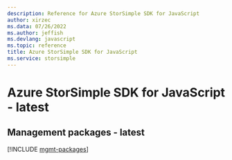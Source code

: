 ```yaml
---
description: Reference for Azure StorSimple SDK for JavaScript
author: xirzec
ms.data: 07/26/2022
ms.author: jeffish
ms.devlang: javascript
ms.topic: reference
title: Azure StorSimple SDK for JavaScript
ms.service: storsimple
---
```

# Azure StorSimple SDK for JavaScript - latest

## Management packages - latest
[!INCLUDE [mgmt-packages](storsimple-mgmt-index.md)]